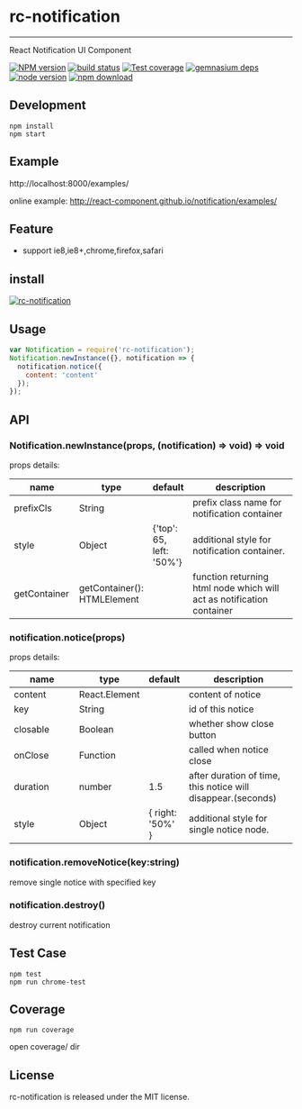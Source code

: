 # rc-notification
---

React Notification UI Component

[![NPM version][npm-image]][npm-url]
[![build status][travis-image]][travis-url]
[![Test coverage][coveralls-image]][coveralls-url]
[![gemnasium deps][gemnasium-image]][gemnasium-url]
[![node version][node-image]][node-url]
[![npm download][download-image]][download-url]

[npm-image]: http://img.shields.io/npm/v/rc-notification.svg?style=flat-square
[npm-url]: http://npmjs.org/package/rc-notification
[travis-image]: https://img.shields.io/travis/react-component/notification.svg?style=flat-square
[travis-url]: https://travis-ci.org/react-component/notification
[coveralls-image]: https://img.shields.io/coveralls/react-component/notification.svg?style=flat-square
[coveralls-url]: https://coveralls.io/r/react-component/notification?branch=master
[gemnasium-image]: http://img.shields.io/gemnasium/react-component/notification.svg?style=flat-square
[gemnasium-url]: https://gemnasium.com/react-component/notification
[node-image]: https://img.shields.io/badge/node.js-%3E=_0.10-green.svg?style=flat-square
[node-url]: http://nodejs.org/download/
[download-image]: https://img.shields.io/npm/dm/rc-notification.svg?style=flat-square
[download-url]: https://npmjs.org/package/rc-notification


## Development

```
npm install
npm start
```

## Example

http://localhost:8000/examples/

online example: http://react-component.github.io/notification/examples/


## Feature

* support ie8,ie8+,chrome,firefox,safari


## install

[![rc-notification](https://nodei.co/npm/rc-notification.png)](https://npmjs.org/package/rc-notification)

## Usage

```js
var Notification = require('rc-notification');
Notification.newInstance({}, notification => {
  notification.notice({
    content: 'content'
  });
});
```

## API

### Notification.newInstance(props, (notification) => void) => void

props details:

<table class="table table-bordered table-striped">
    <thead>
    <tr>
        <th style="width: 100px;">name</th>
        <th style="width: 50px;">type</th>
        <th style="width: 50px;">default</th>
        <th>description</th>
    </tr>
    </thead>
    <tbody>
        <tr>
          <td>prefixCls</td>
          <td>String</td>
          <td></td>
          <td>prefix class name for notification container</td>
        </tr>
        <tr>
          <td>style</td>
          <td>Object</td>
          <td>{'top': 65, left: '50%'}</td>
          <td>additional style for notification container.</td>
        </tr>
        <tr>
          <td>getContainer</td>
          <td>getContainer(): HTMLElement</td>
          <td></td>
          <td>function returning html node which will act as notification container</td>
        </tr>
    </tbody>
</table>

### notification.notice(props)

props details:

<table class="table table-bordered table-striped">
    <thead>
    <tr>
        <th style="width: 100px;">name</th>
        <th style="width: 50px;">type</th>
        <th style="width: 50px;">default</th>
        <th>description</th>
    </tr>
    </thead>
    <tbody>
        <tr>
          <td>content</td>
          <td>React.Element</td>
          <td></td>
          <td>content of notice</td>
        </tr>
        <tr>
          <td>key</td>
          <td>String</td>
          <td></td>
          <td>id of this notice</td>
        </tr>
        <tr>
          <td>closable</td>
          <td>Boolean</td>
          <td></td>
          <td>whether show close button</td>
        </tr>
        <tr>
          <td>onClose</td>
          <td>Function</td>
          <td></td>
          <td>called when notice close</td>
        </tr>
        <tr>
          <td>duration</td>
          <td>number</td>
          <td>1.5</td>
          <td>after duration of time, this notice will disappear.(seconds)</td>
        </tr>
        <tr>
          <td>style</td>
          <td>Object</td>
          <td> { right: '50%' } </td>
          <td>additional style for single notice node.</td>
        </tr>
    </tbody>
</table>

### notification.removeNotice(key:string)

remove single notice with specified key

### notification.destroy()

destroy current notification

## Test Case

```
npm test
npm run chrome-test
```

## Coverage

```
npm run coverage
```

open coverage/ dir

## License

rc-notification is released under the MIT license.
